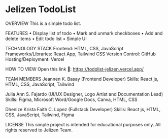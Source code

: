 Jelizen TodoList
=
 
OVERVIEW 
This is a simple todo list.

FEATURES
•	Display list of todo
•	Mark and unmark checkboxes
•	Add and delete items
•	Edit todo list
•	Simple UI

TECHNOLOGY STACK
Frontend: HTML, CSS, JavaScript
Frameworks/Libraries: React App, Tailwind CSS
Version Control: GitHub 
Hosting/Deployment: Vercel

HOW TO VIEW
Open this link 🔗: https://todolist-jelizen.vercel.app/ 

TEAM MEMBERS
Jeannen K. Basay
(Frontend Developer)
Skills: React js, HTML, CSS, JavaScript, Tailwind

Julia Ann S. Fajardo 
(UI/UX Designer, Logo Artist and Documentation Lead)
Skills: Figma, Microsoft Word/Google Docs, Canva, HTML, CSS

Dhenize Krista Faith C. Lopez
(Fullstack Developer)
Skills: React js, HTML, CSS, JavaScript, Tailwind, Figma

LICENSE 
This simple project is intended for educational purposes only. All rights reserved to Jelizen Team.


